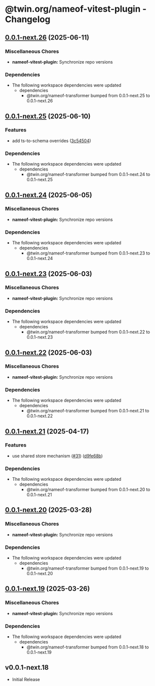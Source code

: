 # @twin.org/nameof-vitest-plugin - Changelog

## [0.0.1-next.26](https://github.com/twinfoundation/tools/compare/nameof-vitest-plugin-v0.0.1-next.25...nameof-vitest-plugin-v0.0.1-next.26) (2025-06-11)


### Miscellaneous Chores

* **nameof-vitest-plugin:** Synchronize repo versions


### Dependencies

* The following workspace dependencies were updated
  * dependencies
    * @twin.org/nameof-transformer bumped from 0.0.1-next.25 to 0.0.1-next.26

## [0.0.1-next.25](https://github.com/twinfoundation/tools/compare/nameof-vitest-plugin-v0.0.1-next.24...nameof-vitest-plugin-v0.0.1-next.25) (2025-06-10)


### Features

* add ts-to-schema overrides ([3c54504](https://github.com/twinfoundation/tools/commit/3c5450468eb998204a75576b7791a7ca4027da62))


### Dependencies

* The following workspace dependencies were updated
  * dependencies
    * @twin.org/nameof-transformer bumped from 0.0.1-next.24 to 0.0.1-next.25

## [0.0.1-next.24](https://github.com/twinfoundation/tools/compare/nameof-vitest-plugin-v0.0.1-next.23...nameof-vitest-plugin-v0.0.1-next.24) (2025-06-05)


### Miscellaneous Chores

* **nameof-vitest-plugin:** Synchronize repo versions


### Dependencies

* The following workspace dependencies were updated
  * dependencies
    * @twin.org/nameof-transformer bumped from 0.0.1-next.23 to 0.0.1-next.24

## [0.0.1-next.23](https://github.com/twinfoundation/tools/compare/nameof-vitest-plugin-v0.0.1-next.22...nameof-vitest-plugin-v0.0.1-next.23) (2025-06-03)


### Miscellaneous Chores

* **nameof-vitest-plugin:** Synchronize repo versions


### Dependencies

* The following workspace dependencies were updated
  * dependencies
    * @twin.org/nameof-transformer bumped from 0.0.1-next.22 to 0.0.1-next.23

## [0.0.1-next.22](https://github.com/twinfoundation/tools/compare/nameof-vitest-plugin-v0.0.1-next.21...nameof-vitest-plugin-v0.0.1-next.22) (2025-06-03)


### Miscellaneous Chores

* **nameof-vitest-plugin:** Synchronize repo versions


### Dependencies

* The following workspace dependencies were updated
  * dependencies
    * @twin.org/nameof-transformer bumped from 0.0.1-next.21 to 0.0.1-next.22

## [0.0.1-next.21](https://github.com/twinfoundation/tools/compare/nameof-vitest-plugin-v0.0.1-next.20...nameof-vitest-plugin-v0.0.1-next.21) (2025-04-17)


### Features

* use shared store mechanism ([#31](https://github.com/twinfoundation/tools/issues/31)) ([d9fe68b](https://github.com/twinfoundation/tools/commit/d9fe68b903d1268c7cb3c64772df5cb78fd63667))


### Dependencies

* The following workspace dependencies were updated
  * dependencies
    * @twin.org/nameof-transformer bumped from 0.0.1-next.20 to 0.0.1-next.21

## [0.0.1-next.20](https://github.com/twinfoundation/tools/compare/nameof-vitest-plugin-v0.0.1-next.19...nameof-vitest-plugin-v0.0.1-next.20) (2025-03-28)


### Miscellaneous Chores

* **nameof-vitest-plugin:** Synchronize repo versions


### Dependencies

* The following workspace dependencies were updated
  * dependencies
    * @twin.org/nameof-transformer bumped from 0.0.1-next.19 to 0.0.1-next.20

## [0.0.1-next.19](https://github.com/twinfoundation/tools/compare/nameof-vitest-plugin-v0.0.1-next.18...nameof-vitest-plugin-v0.0.1-next.19) (2025-03-26)


### Miscellaneous Chores

* **nameof-vitest-plugin:** Synchronize repo versions


### Dependencies

* The following workspace dependencies were updated
  * dependencies
    * @twin.org/nameof-transformer bumped from 0.0.1-next.18 to 0.0.1-next.19

## v0.0.1-next.18

- Initial Release

